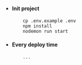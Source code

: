 - #### Init project
    ```
        cp .env.example .env
        npm install
        nodemon run start
    ```
- #### Every deploy time
    ```
        ...
    ```
